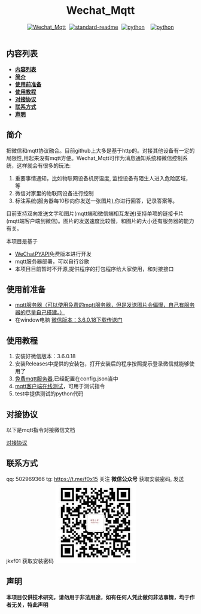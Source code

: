 **<h1 style="text-align: center;">Wechat_Mqtt</h1>**

<div style="display: flex; justify-content: center;">

  <span style="margin: 0 8px;">
    <a href="https://github.com/GeekFong/Wechat_Mqtt">
      <img src="https://badgen.net/badge/Wechat_Mqtt/v0.1/green" alt="Wechat_Mqtt">
    </a>
  </span>

  <span style="margin: 0 1px;">
    <a href="https://github.com/RichardLitt/standard-readme">
      <img src="https://img.shields.io/badge/readme%20style-standard-brightgreen.svg?style=flat-square" alt="standard-readme">
    </a>
  </span>

  <span style="margin: 0 8px;">
    <a href="https://www.python.org/">
      <img src="https://badgen.net/badge/python/3.8/blue" alt="python">
    </a>
  </span>

  <span style="margin: 0 8px;">
    <a href="https://github.com/mrsanshui/WeChatPYAPI">
      <img src="https://badgen.net/badge/WeChatPYAPI/免费版/blue" alt="python">
    </a>
  </span>

</div>


<br>

## **内容列表**
- [**内容列表**](#内容列表)
- [**简介**](#简介)
- [**使用前准备**](#使用前准备)
- [**使用教程**](#使用教程)
- [**对接协议**](#对接协议)
- [**联系方式**](#联系方式)
- [**声明**](#声明)

## **简介**
把微信和mqtt协议融合。目前github上大多是基于http的。对接其他设备有一定的局限性,用起来没有mqtt方便。Wechat_Mqtt可作为消息通知系统和微信控制系统，这样就会有很多的玩法:

1. 重要事情通知，比如物联网设备机房温度, 监控设备有陌生人进入危险区域，等
2. 微信对家里的物联网设备进行控制
3. 标注系统(服务器每10秒向你发送一张图片),你进行回答，记录答案等。

目前支持双向发送文字和图片(mqtt端和微信端相互发送)支持单项的链接卡片(mqtt端客户端到微信)。图片的发送速度比较慢，和图片的大小还有服务器的能力有关。

本项目是基于
- [WeChatPYAPI](https://github.com/mrsanshui/WeChatPYAPI)免费版本进行开发
- mqtt服务器部署，可以自行谷歌
- 本项目目前暂时不开源,提供程序的打包程序给大家使用，和对接接口


## **使用前准备**
- [mqtt服务器（可以使用免费的mqtt服务器，但是发送图片会偏慢，自己有服务器的尽量自己搭建。）](https://www.lddgo.net/network/mqttlist)
- 在window电脑 [微信版本：3.6.0.18下载传送门](https://geekfong.cn/?p=46)


## **使用教程**
1. 安装好微信版本：3.6.0.18
2. 安装Releases中提供的安装包，打开安装后的程序按照提示登录微信就能够使用了
3. [免费mqtt服务器](https://www.lddgo.net/network/mqttlist),已经配置在config.json当中
4. [mqtt客户端在线测试](http://www.emqx.io/online-mqtt-client/#/recent_connections/0?oper=create)，可用于测试指令
5. test中提供测试的python代码

## **对接协议**
以下是mqtt指令对接微信文档

[对接协议](./doc.md)


## **联系方式**
qq: 502969366
tg: https://t.me/f0x15
关注 **微信公众号** 获取安装密码, 发送 jkxf01 获取安装密码
![微信公众号](./test/1.jpg)



## **声明**
 **本项目仅供技术研究，请勿用于非法用途，如有任何人凭此做何非法事情，均于作者无关，特此声明**



